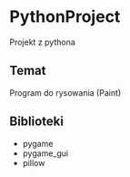 # PythonProject
Projekt z pythona


## Temat
Program do rysowania (Paint)

## Biblioteki
- pygame
- pygame_gui
- pillow
